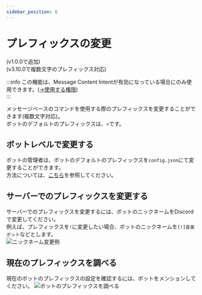 ```yaml
---
sidebar_position: 6
---
```

# プレフィックスの変更
(v1.0.0で追加)  
(v3.10.0で複数文字のプレフィックス対応)  

:::info
この機能は、Message Content Intentが有効になっている場合にのみ使用できます。([→使用する権限](../../setup/permission.md))  
:::

メッセージベースのコマンドを使用する際のプレフィックスを変更することができます(複数文字対応)。  
ボットのデフォルトのプレフィックスは、`>`です。

## ボットレベルで変更する
ボットの管理者は、ボットのデフォルトのプレフィックスを`config.json`にて変更することができます。  
方法については、[こちら](../../setup/installation/configuration.md##prefix-stringnull)を参照してください。

## サーバーでのプレフィックスを変更する
サーバーでのプレフィックスを変更するには、ボットのニックネームをDiscordで変更してください。  
例えば、プレフィックスを`!`に変更したい場合、ボットのニックネームを`[!]音楽ボット`などとします。  
![ニックネーム変更例](https://cdn.discordapp.com/attachments/928878872659894292/1073523143681003520/image.png)

## 現在のプレフィックスを調べる
現在のボットのプレフィックスの設定を確認するには、ボットをメンションしてください。
![ボットのプレフィックスを調べる](https://cdn.discordapp.com/attachments/928878872659894292/1073523826807287898/image.png)

